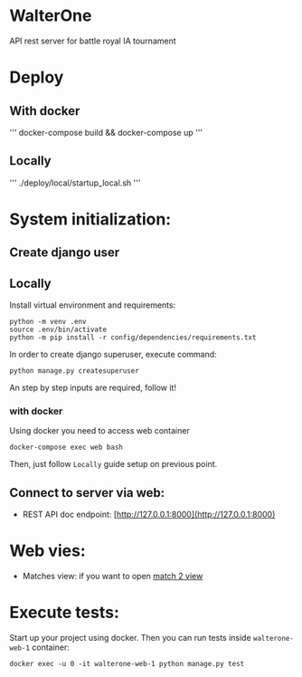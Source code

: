 # WalterOne
API rest server for battle royal IA tournament


# Deploy

## With docker
'''
docker-compose build && docker-compose up
'''

## Locally
'''
./deploy/local/startup_local.sh
'''

# System initialization:
## Create django user

## Locally

Install virtual environment and requirements:
```commandline
python -m venv .env
source .env/bin/activate
python -m pip install -r config/dependencies/requirements.txt
```

In order to create django superuser, execute command:
```commandline
python manage.py createsuperuser
```
An step by step inputs are required, follow it!

### with docker
Using docker you need to access web container
```commandline
docker-compose exec web bash
```
Then, just follow `Locally` guide setup on previous point.

## Connect to server via web:

* REST API doc endpoint: [http://127.0.0.1:8000](http://127.0.0.1:8000)

# Web vies:

* Matches view: if you want to open [match 2 view](http://127.0.0.1:8000/web/2/zones/)

# Execute tests:
Start up your project using docker. Then you can run tests inside `walterone-web-1` container: 
```commandline
docker exec -u 0 -it walterone-web-1 python manage.py test
```